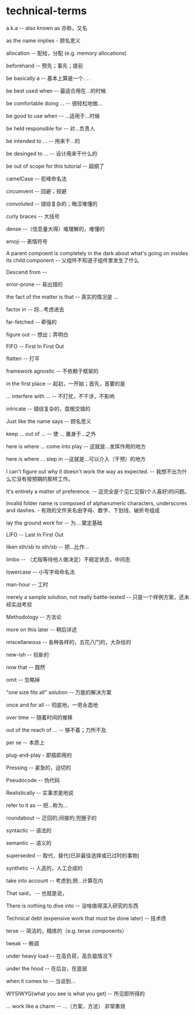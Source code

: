 # technical-terms

a.k.a -- also known as 亦称，又名

as the name implies - 顾名思义

allocation -- 配给，分配 (e.g. memory allocations)

beforehand -- 预先；事先；提前

be basically a -- 基本上算是一个. . .

be best used when -- 最适合用在...的时候

be comfortable doing ... -- 很轻松地做...

be good to use when -- ...适用于...时候

be held responsible for -- 对...负责人

be intended to ... -- 用来干...的

be desinged to ... -- 设计用来干什么的

be out of scope for this tutorial -- 超纲了

camelCase -- 驼峰命名法

circumvent -- 回避；规避

convoluted -- 错综复杂的；晦涩难懂的

curly braces -- 大括号

dense --（信息量大得）难理解的，难懂的

emoji -- 表情符号

A parent compoent is completely in the dark about what's going on insides its child component -- 父组件不知道子组件里发生了什么

Descend from --

error-prone -- 易出错的

the fact of the matter is that -- 真实的情况是 ...

factor in -- 将…考虑进去

far-fetched -- 牵强的

figure out -- 想出；弄明白

FIFO -- First In First Out

flatten -- 打平

framework agnostic -- 不依赖于框架的

in the first place -- 起初，一开始；首先，首要的是

... interfere with ... -- 不打扰，不干涉，不影响

intricate -- 错综复杂的，盘根交错的

Just like the name says -- 顾名思义

keep ... out of ... -- 使 … 置身于…之外

here is where ... come into play -- 这就是...发挥作用的地方

here is where ... step in --这就是...可以介入（干预）的地方

I can't figure out why it doesn't work the way as expected. -- 我想不出为什么它没有按预期的那样工作。

It's entirely a matter of preference. -- 这完全是个见仁见智(个人喜好)的问题。

Invalid folder name is composed of alphanumeric characters, underscores and dashes. - 有效的文件夹名由字母、数字、下划线、破折号组成

lay the ground work for -- 为....奠定基础

LIFO -- Last In First Out

liken sth/sb to sth/sb -- 把...比作...

limbo -- （尤指等待他人做决定）不稳定状态，中间态

lowercase -- 小写字母命名法

man-hour -- 工时

merely a sample solution, not really battle-tested -- 只是一个样例方案，还未经实战考验

Methodology -- 方法论

more on this later -- 稍后详述

miscellaneous -- 各种各样的，五花八门的，大杂烩的

new-ish -- 较新的

now that -- 既然

omit -- 忽略掉

"one size fits all" solution -- 万能的解决方案

once and for all -- 彻底地，一劳永逸地

over time -- 随着时间的推移

out of the reach of ... -- 够不着；力所不及

per se -- 本质上

plug-and-play - 即插即用的

Pressing -- 紧急的，迫切的

Pseudocode -- 伪代码

Realistically -- 实事求是地说

refer to it as -- 把...称为...

roundabout -- 迂回的;间接的;兜圈子的

syntactic -- 语法的

semantic -- 语义的

superseded -- 取代，替代(已非最佳选择或已过时的事物)

synthetic -- 人造的，人工合成的

take into account -- 考虑到;把…计算在内

That said， -- 也就是说，

There is nothing to dive into -- 没啥值得深入研究的东西

Technical debt (expensive work that must be done later) -- 技术债

terse -- 简洁的，精炼的（e.g. terse components）

tweak -- 微调

under heavy load -- 在高负荷，高负载情况下

under the hood -- 在后台，在底层

when it comes to -- 当谈到...

WYSIWYG(what you see is what you get) -- 所见即所得的

... work like a charm -- ...（方案，方法） 非常奏效
